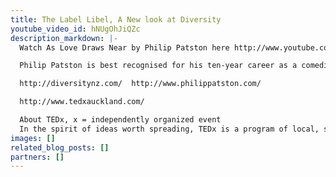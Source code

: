 ```yaml
---
title: The Label Libel, A New look at Diversity
youtube_video_id: hNUgOhJiQZc
description_markdown: |-
  Watch As Love Draws Near by Philip Patston here http://www.youtube.com/watch?v=jZPxTPr5MRw

  Philip Patston is best recognised for his ten-year career as a comedian and entertainer, but it's his passion for social change that is getting him noticed. An alumni of the New Zealand Social Entrepreneur Fellowship, Philip is a passionate believer that we have a powerful opportunity to reimagine diversity. His focus is on engaging people to achieve positive social change by reinventing the labels with which we categorise ourselves and each other.

  http://diversitynz.com/  http://www.philippatston.com/

  http://www.tedxauckland.com/

  About TEDx, x = independently organized event
  In the spirit of ideas worth spreading, TEDx is a program of local, self-organized events that bring people together to share a TED-like experience. At a TEDx event, TEDTalks video and live speakers combine to spark deep discussion and connection in a small group. These local, self-organized events are branded TEDx, where x = independently organized TED event. The TED Conference provides general guidance for the TEDx program, but individual TEDx events are self-organized.* (*Subject to certain rules and regulations)
images: []
related_blog_posts: []
partners: []
---
```

